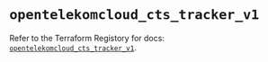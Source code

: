 # `opentelekomcloud_cts_tracker_v1`

Refer to the Terraform Registory for docs: [`opentelekomcloud_cts_tracker_v1`](https://www.terraform.io/docs/providers/opentelekomcloud/r/cts_tracker_v1).
